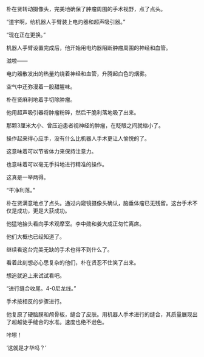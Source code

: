 朴在贤转动摄像头，完美地确保了肿瘤周围的手术视野，点了点头。

“道宇啊，给机器人手臂装上电灼器和超声吸引器。”

“现在正在更换。”

机器人手臂设置完成后，他开始用电灼器阻断肿瘤周围的神经和血管。

滋啦——

电灼器散发出的热量灼烧着神经和血管，升腾起白色的烟雾。

空气中还弥漫着一股甜腥味。

朴在贤麻利地着手切除肿瘤。

他用超声吸引器将肿瘤粉碎，然后干脆利落地吸了出来。

那颗3厘米大小、曾压迫患者视神经的肿瘤，在眨眼之间就缩小了。

操作起来得心应手，没有什么比机器人手术更让人愉悦的了。

这意味着可以节省体力来保持注意力。

也意味着可以毫无手抖地进行精准的操作。

这真是一举两得。

“干净利落。”

朴在贤满意地点了点头。通过内窥镜摄像头确认，脑垂体瘤已无残留。这台手术不仅是成功，更是大获成功。

他猛地抬头看向手术观摩室。李中勋和姜大成正匆忙离席。

他们大概也已经知道了。

继续看这台完美无缺的手术也得不到什么了。

看着此刻想必心思复杂的他们，朴在贤忍不住笑了出来。

想追就追上来试试看吧。

“进行缝合收尾。4-0尼龙线。”

手术按相反的步骤进行。

他复原了硬脑膜和颅骨板，缝合了皮肤。用机器人手术进行的缝合，其质量展现出了超越徒手缝合的水准。速度也绝不逊色。

咔嚓！

‘这就是才华吗？’